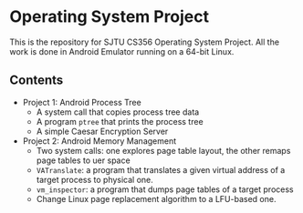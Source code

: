 # Operating System Project

This is the repository for SJTU CS356 Operating System Project. All the work is done in Android Emulator running on a 64-bit Linux. 



## Contents

* Project 1: Android Process Tree
  - A system call that copies process tree data
  - A program `ptree` that prints the process tree
  - A simple Caesar Encryption Server
* Project 2: Android Memory Management
  - Two system calls: one explores page table layout, the other remaps page tables to uer space
  - `VATranslate`: a program that translates a given virtual address of a target process to physical one.
  - `vm_inspector`: a program that dumps page tables of a target process
  - Change Linux page replacement algorithm to a LFU-based one.